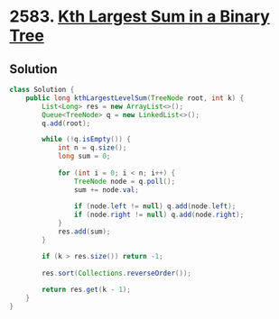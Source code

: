 # 2583. [Kth Largest Sum in a Binary Tree](https://leetcode.com/problems/kth-largest-sum-in-a-binary-tree/description/?envType=daily-question&envId=2024-10-22)

## Solution

```java
class Solution {
    public long kthLargestLevelSum(TreeNode root, int k) {
        List<Long> res = new ArrayList<>();
        Queue<TreeNode> q = new LinkedList<>();
        q.add(root);

        while (!q.isEmpty()) {
            int n = q.size();
            long sum = 0;
            
            for (int i = 0; i < n; i++) {
                TreeNode node = q.poll();
                sum += node.val;
                
                if (node.left != null) q.add(node.left);
                if (node.right != null) q.add(node.right);
            }
            res.add(sum);
        }

        if (k > res.size()) return -1;
        
        res.sort(Collections.reverseOrder());
        
        return res.get(k - 1);
    }
}
```
